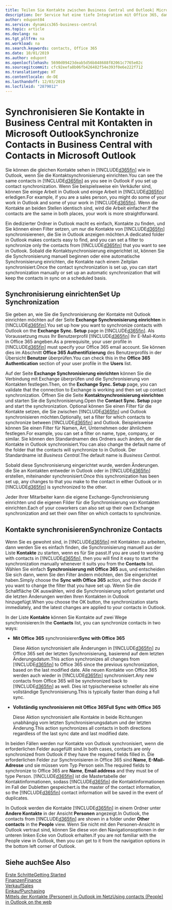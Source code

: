 ```yaml
---
title: Teilen Sie Kontakte zwischen Business Central und Outlook| Microsoft Doc
description: Der Service hat eine tiefe Integration mit Office 365, damit Sie Kontakten zwischen Outlook und Business Central freigeben können.
author: edupont04
ms.service: dynamics365-business-central
ms.topic: article
ms.devlang: na
ms.tgt_pltfrm: na
ms.workload: na
ms.search.keywords: contacts, Office 365
ms.date: 10/01/2019
ms.author: edupont
ms.openlocfilehash: 5690d09423deab5d56b848688f82061c7765e02c
ms.sourcegitcommit: cfc92eefa8b06fb426482f54e393f0e6e222f712
ms.translationtype: HT
ms.contentlocale: de-DE
ms.lasthandoff: 12/03/2019
ms.locfileid: "2879012"
---
```

# <a name="synchronize-contacts-in-business-central-with-contacts-in-microsoft-outlook"></a><span data-ttu-id="ccd97-103">Synchronisieren Sie Kontakte in Business Central mit Kontakten in Microsoft Outlook</span><span class="sxs-lookup"><span data-stu-id="ccd97-103">Synchronize Contacts in Business Central with Contacts in Microsoft Outlook</span></span>
<span data-ttu-id="ccd97-104">Sie können die gleichen Kontakte sehen in [!INCLUDE[d365fin](includes/d365fin_md.md)] wie in Outlook, wenn Sie die Kontaktsynchronisierung einrichten.</span><span class="sxs-lookup"><span data-stu-id="ccd97-104">You can see the same contacts in [!INCLUDE[d365fin](includes/d365fin_md.md)] as you see in Outlook if you set up contact synchronization.</span></span> <span data-ttu-id="ccd97-105">Wenn Sie beispielsweise ein Verkäufer sind, können Sie einige Arbeit in Outlook und einige Arbeit in [!INCLUDE[d365fin](includes/d365fin_md.md)] erledigen.</span><span class="sxs-lookup"><span data-stu-id="ccd97-105">For example, if you are a sales person, you might do some of your work in Outlook and some of your work in [!INCLUDE[d365fin](includes/d365fin_md.md)].</span></span> <span data-ttu-id="ccd97-106">Wenn die Kontakte an beiden Stellen identisch sind, wird die Arbeit einfacher.</span><span class="sxs-lookup"><span data-stu-id="ccd97-106">If the contacts are the same in both places, your work is more straightforward.</span></span>  

<span data-ttu-id="ccd97-107">Ein dedizierter Ordner in Outlook macht es einfach, Kontakte zu finden, und Sie können einen Filter setzen, um nur die Kontakte von [!INCLUDE[d365fin](includes/d365fin_md.md)] synchronisierenen, die Sie in Outlook anzeigen möchten.</span><span class="sxs-lookup"><span data-stu-id="ccd97-107">A dedicated folder in Outlook makes contacts easy to find, and you can set a filter to synchronize only the contacts from [!INCLUDE[d365fin](includes/d365fin_md.md)] that you want to see in Outlook.</span></span> <span data-ttu-id="ccd97-108">Sobald die Kontaktsynchronisierung eingerichtet ist, können Sie die Synchronisierung manuell beginnen oder eine automatische Synchronisierung einrichten, die Kontakte nach einem Zeitplan synchronisiert.</span><span class="sxs-lookup"><span data-stu-id="ccd97-108">Once the contact synchronization is set up, you can start synchronization manually or set up an automatic synchronization that will keep the contacts in sync on a scheduled basis.</span></span>  

## <a name="set-up-synchronization"></a><span data-ttu-id="ccd97-109">Synchronisierung einrichten</span><span class="sxs-lookup"><span data-stu-id="ccd97-109">Set Up Synchronization</span></span>
<span data-ttu-id="ccd97-110">Sie geben an, wie Sie die Synchronisierung der Kontakte mit Outlook einrichten möchten auf der Seite **Exchange Synchronisierung einrichten** in [!INCLUDE[d365fin](includes/d365fin_md.md)].</span><span class="sxs-lookup"><span data-stu-id="ccd97-110">You set up how you want to synchronize contacts with Outlook on the **Exchange Sync. Setup** page in [!INCLUDE[d365fin](includes/d365fin_md.md)].</span></span> <span data-ttu-id="ccd97-111">Als Voraussetzung muss Ihr Benutzerprofil [!INCLUDE[d365fin](includes/d365fin_md.md)] Ihr E-Mail-Konto in Office 365 angeben.</span><span class="sxs-lookup"><span data-stu-id="ccd97-111">As a prerequisite, your user profile in [!INCLUDE[d365fin](includes/d365fin_md.md)] must specify your Office 365 email account.</span></span> <span data-ttu-id="ccd97-112">Sie können dies im Abschnitt **Office 365 Authentifizierung** des Benutzerprofils in der Übersicht **Benutzer** überprüfen.</span><span class="sxs-lookup"><span data-stu-id="ccd97-112">You can check this in the **Office 365 Authentication** section of your user profile in the **Users** list.</span></span>  

<span data-ttu-id="ccd97-113">Auf der Seite **Exchange Synchronisierung einrichten** können Sie die Verbindung mit Exchange überprüfen und die Synchronisierung von Kontakten festlegen.</span><span class="sxs-lookup"><span data-stu-id="ccd97-113">Then, on the **Exchange Sync. Setup** page, you can validate that the connection to Exchange is working and then set up contact synchronization.</span></span> <span data-ttu-id="ccd97-114">Öffnen Sie die Seite **Kontaktsynchronisierung einrichten** und starten Sie die Synchronisierung.</span><span class="sxs-lookup"><span data-stu-id="ccd97-114">Open the **Contact Sync. Setup** page and start the synchronization.</span></span> <span data-ttu-id="ccd97-115">Optional können Sie einen Filter für die Kontakte setzen, die Sie zwischen [!INCLUDE[d365fin](includes/d365fin_md.md)] und Outlook synchronisieren möchten.</span><span class="sxs-lookup"><span data-stu-id="ccd97-115">Optionally, set a filter for which contacts to synchronize between [!INCLUDE[d365fin](includes/d365fin_md.md)] and Outlook.</span></span> <span data-ttu-id="ccd97-116">Beispielsweise können Sie einen Filter für Namen, Art, Unternehmen oder ähnlichem festlegen.</span><span class="sxs-lookup"><span data-stu-id="ccd97-116">For example, you can set a filter on name, type, company, or similar.</span></span> <span data-ttu-id="ccd97-117">Sie können den Standardnamen des Ordners auch ändern, der die Kontakte in Outlook synchronisiert.</span><span class="sxs-lookup"><span data-stu-id="ccd97-117">You can also change the default name of the folder that the contacts will synchronize to in Outlook.</span></span> <span data-ttu-id="ccd97-118">Der Standardname ist *Business Central*.</span><span class="sxs-lookup"><span data-stu-id="ccd97-118">The default name is *Business Central*.</span></span>  

<span data-ttu-id="ccd97-119">Sobald diese Synchronisierung eingerichtet wurde, werden Änderungen. die Sie an Kontakten entweder in Outlook oder in [!INCLUDE[d365fin](includes/d365fin_md.md)] erstellen, miteinander synchronisiert.</span><span class="sxs-lookup"><span data-stu-id="ccd97-119">Once this synchronization has been set up, any changes to that you make to the contact in either Outlook or in [!INCLUDE[d365fin](includes/d365fin_md.md)] is synchronized to the other.</span></span>  

<span data-ttu-id="ccd97-120">Jeder Ihrer Mitarbeiter kann die eigene Exchange-Synchronisierung einrichten und die eigenen Filder für die Synchronisierung von Kontakten einrichten.</span><span class="sxs-lookup"><span data-stu-id="ccd97-120">Each of your coworkers can also set up their own Exchange synchronization and set their own filter on which contacts to synchronize.</span></span>  

## <a name="synchronize-contacts"></a><span data-ttu-id="ccd97-121">Kontakte synchronisieren</span><span class="sxs-lookup"><span data-stu-id="ccd97-121">Synchronize Contacts</span></span>
<span data-ttu-id="ccd97-122">Wenn Sie es gewohnt sind, in [!INCLUDE[d365fin](includes/d365fin_md.md)] mit Kontakten zu arbeiten, dann werden Sie es einfach finden, die Synchronisierung manuell aus der Liste **Kontakte** zu starten, wenn es für Sie passt.</span><span class="sxs-lookup"><span data-stu-id="ccd97-122">If you are used to working with contacts in [!INCLUDE[d365fin](includes/d365fin_md.md)], then you will find it easy to start the synchronization manually whenever it suits you from the **Contacts** list.</span></span> <span data-ttu-id="ccd97-123">Wählen Sie einfach **Synchronisierung mit Office 365** aus, und entscheiden Sie sich dann, wenn Sie den Filter ändern möchten, den Sie eingerichtet haben.</span><span class="sxs-lookup"><span data-stu-id="ccd97-123">Simply choose the **Sync with Office 365** action, and then decide if you want to change the filter that you have set up.</span></span> <span data-ttu-id="ccd97-124">Wenn Sie die Schaltfläche OK auswählen, wird die Synchronisierung sofort gestartet und die letzten Änderungen werden Ihren Kontakten in Outlook hinzugefügt.</span><span class="sxs-lookup"><span data-stu-id="ccd97-124">When you choose the OK button, the synchronization starts immediately, and the latest changes are applied to your contacts in Outlook.</span></span>  

<span data-ttu-id="ccd97-125">In der Liste **Kontakte** können Sie Kontakte auf zwei Wege synchronisieren:</span><span class="sxs-lookup"><span data-stu-id="ccd97-125">In the **Contacts** list, you can synchronize contacts in two ways:</span></span>

* <span data-ttu-id="ccd97-126">**Mit Office 365** synchronisieren</span><span class="sxs-lookup"><span data-stu-id="ccd97-126">**Sync with Office 365**</span></span>

  <span data-ttu-id="ccd97-127">Diese Aktion synchronisiert alle Änderungen in [!INCLUDE[d365fin](includes/d365fin_md.md)] zu Office 365 seit der letzten Synchronisierung, basierend auf dem letzten Änderungsdatum.</span><span class="sxs-lookup"><span data-stu-id="ccd97-127">This action synchronizes all changes from [!INCLUDE[d365fin](includes/d365fin_md.md)] to Office 365 since the previous synchronization, based on the last modified date.</span></span> <span data-ttu-id="ccd97-128">Alle neuen Kontakte von Office 365 werden auch wieder in [!INCLUDE[d365fin](includes/d365fin_md.md)] synchronisiert.</span><span class="sxs-lookup"><span data-stu-id="ccd97-128">Any new contacts from Office 365 will be synchronized back to [!INCLUDE[d365fin](includes/d365fin_md.md)] as well.</span></span> <span data-ttu-id="ccd97-129">Dies ist typischerweise schneller als eine vollständige Synchronisierung.</span><span class="sxs-lookup"><span data-stu-id="ccd97-129">This is typically faster than doing a full sync.</span></span>  

* <span data-ttu-id="ccd97-130">**Vollständig synchronisieren mit Office 365**</span><span class="sxs-lookup"><span data-stu-id="ccd97-130">**Full Sync with Office 365**</span></span>

  <span data-ttu-id="ccd97-131">Diese Aktion synchronisiert alle Kontakte in beide Richtungen unabhängig vom letzten Synchronisierungsdatum und der letzten Änderung.</span><span class="sxs-lookup"><span data-stu-id="ccd97-131">This action synchronizes all contacts in both directions regardless of the last sync date and last modified date.</span></span>  

<span data-ttu-id="ccd97-132">In beiden Fällen werden nur Kontakte von Outlook synchronisiert, wenn die erforderlichen Felder ausgefüllt sind.</span><span class="sxs-lookup"><span data-stu-id="ccd97-132">In both cases, contacts are only synchronized from Outlook if they have the required fields filled in.</span></span> <span data-ttu-id="ccd97-133">Die erforderlichen Felder zur Synchronisieren in Office 365 sind **Name**, **E-Mail-Adresse** und sie müssen vom Typ Person sein.</span><span class="sxs-lookup"><span data-stu-id="ccd97-133">The required fields to synchronize to Office 365 are **Name**, **Email address** and they must be of type Person.</span></span> [!INCLUDE[d365fin](includes/d365fin_md.md)] <span data-ttu-id="ccd97-134">ist die Mastertabelle der Kontaktinformationen, sodass [!INCLUDE[d365fin](includes/d365fin_md.md)] die Kontaktinformationen im Fall der Dubletten gespeichert.</span><span class="sxs-lookup"><span data-stu-id="ccd97-134">is the master of the contact information, so the [!INCLUDE[d365fin](includes/d365fin_md.md)] contact information will be saved in the event of duplicates.</span></span>  

<span data-ttu-id="ccd97-135">In Outlook werden die Kontakte [!INCLUDE[d365fin](includes/d365fin_md.md)] in einem Ordner unter **Andere Kontakte** in der Ansicht **Personen** angezeigt.</span><span class="sxs-lookup"><span data-stu-id="ccd97-135">In Outlook, the contacts from [!INCLUDE[d365fin](includes/d365fin_md.md)] are shown in a folder under **Other contacts** in the **People**  view.</span></span> <span data-ttu-id="ccd97-136">Wenn Sie nicht mit den Personen-Ansicht in Outlook vertraut sind, können Sie diese von den Navigationsoptionen in der unteren linken Ecke von Outlook erhalten.</span><span class="sxs-lookup"><span data-stu-id="ccd97-136">If you are not familiar with the People view in Outlook, then you can get to it from the navigation options in the bottom left corner of Outlook.</span></span>  

## <a name="see-also"></a><span data-ttu-id="ccd97-137">Siehe auch</span><span class="sxs-lookup"><span data-stu-id="ccd97-137">See Also</span></span>
[<span data-ttu-id="ccd97-138">Erste Schritte</span><span class="sxs-lookup"><span data-stu-id="ccd97-138">Getting Started</span></span>](product-get-started.md)  
[<span data-ttu-id="ccd97-139">Finanzen</span><span class="sxs-lookup"><span data-stu-id="ccd97-139">Finance</span></span>](finance.md)  
[<span data-ttu-id="ccd97-140">Verkauf</span><span class="sxs-lookup"><span data-stu-id="ccd97-140">Sales</span></span>](sales-manage-sales.md)  
[<span data-ttu-id="ccd97-141">Einkauf</span><span class="sxs-lookup"><span data-stu-id="ccd97-141">Purchasing</span></span>](purchasing-manage-purchasing.md)  
[<span data-ttu-id="ccd97-142">Mittels der Kontakte (Personen) in Outlook im Netz</span><span class="sxs-lookup"><span data-stu-id="ccd97-142">Using contacts (People) in Outlook on the web</span></span>](https://support.office.com/article/Using-contacts-People-in-Outlook-on-the-web-1e3438c7-26b2-420c-87de-3cea9d31b5cb?appver=OWB150)  
